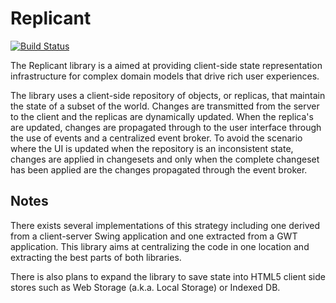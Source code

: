 Replicant
=========

[![Build Status](https://secure.travis-ci.org/realityforge/replicant.png?branch=master)](http://travis-ci.org/realityforge/replicant)

The Replicant library is a aimed at providing client-side state representation infrastructure for complex domain models that drive rich user experiences.

The library uses a client-side repository of objects, or replicas, that maintain the state of a subset of the world. Changes are transmitted from the server to the client and the replicas are dynamically updated. When the replica's are updated, changes are propagated through to the user interface through the use of events and a centralized event broker. To avoid the scenario where the UI is updated when the repository is an inconsistent state, changes are applied in changesets and only when the complete changeset has been applied are the changes propagated through the event broker.

Notes
-----

There exists several implementations of this strategy including one derived from a client-server Swing application and one extracted from a GWT application. This library aims at centralizing the code in one location and extracting the best parts of both libraries.

There is also plans to expand the library to save state into HTML5 client side stores such as Web Storage (a.k.a. Local Storage) or Indexed DB.

